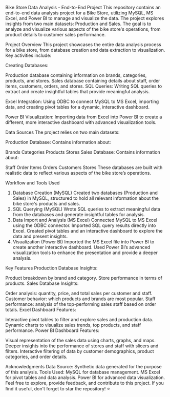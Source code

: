 Bike Store Data Analysis - End-to-End Project
This repository contains an end-to-end data analysis project for a Bike Store, utilizing MySQL, MS Excel, and Power BI to manage and visualize the data. The project explores insights from two main datasets: Production and Sales. The goal is to analyze and visualize various aspects of the bike store's operations, from product details to customer sales performance.


Project Overview
This project showcases the entire data analysis process for a bike store, from database creation and data extraction to visualization. Key activities include:

Creating Databases:

Production database containing information on brands, categories, products, and stores.
Sales database containing details about staff, order items, customers, orders, and stores.
SQL Queries: Writing SQL queries to extract and create insightful tables that provide meaningful analysis.

Excel Integration: Using ODBC to connect MySQL to MS Excel, importing data, and creating pivot tables for a dynamic, interactive dashboard.

Power BI Visualization: Importing data from Excel into Power BI to create a different, more interactive dashboard with advanced visualization tools.


Data Sources
The project relies on two main datasets:

Production Database:
Contains information about:

Brands
Categories
Products
Stores
Sales Database:
Contains information about:

Staff
Order Items
Orders
Customers
Stores
These databases are built with realistic data to reflect various aspects of the bike store’s operations.


Workflow and Tools Used
1. Database Creation (MySQL)
Created two databases (Production and Sales) in MySQL, structured to hold all relevant information about the bike store's products and sales.
2. SQL Querying (MySQL)
Wrote SQL queries to extract meaningful data from the databases and generate insightful tables for analysis.
3. Data Import and Analysis (MS Excel)
Connected MySQL to MS Excel using the ODBC connector.
Imported SQL query results directly into Excel.
Created pivot tables and an interactive dashboard to explore the data and present insights.
4. Visualization (Power BI)
Imported the MS Excel file into Power BI to create another interactive dashboard.
Used Power BI’s advanced visualization tools to enhance the presentation and provide a deeper analysis.


Key Features
Production Database Insights:

Product breakdown by brand and category.
Store performance in terms of products.
Sales Database Insights:

Order analysis: quantity, price, and total sales per customer and staff.
Customer behavior: which products and brands are most popular.
Staff performance: analysis of the top-performing sales staff based on order totals.
Excel Dashboard Features:

Interactive pivot tables to filter and explore sales and production data.
Dynamic charts to visualize sales trends, top products, and staff performance.
Power BI Dashboard Features:

Visual representation of the sales data using charts, graphs, and maps.
Deeper insights into the performance of stores and staff with slicers and filters.
Interactive filtering of data by customer demographics, product categories, and order details.


Acknowledgments
Data Source: Synthetic data generated for the purpose of this analysis.
Tools Used:
MySQL for database management.
MS Excel for pivot tables and data analysis.
Power BI for advanced data visualization.
Feel free to explore, provide feedback, and contribute to this project. If you find it useful, don't forget to star the repository! ⭐


